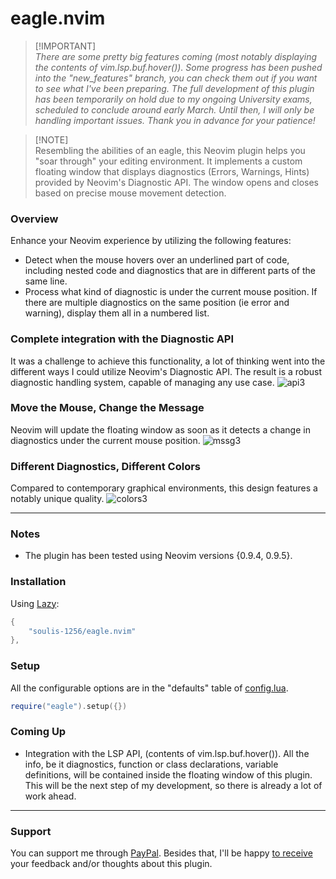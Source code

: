 # eagle.nvim
> [!IMPORTANT]\
> _There are some pretty big features coming (most notably displaying the contents of vim.lsp.buf.hover()). Some progress has been pushed into the "new_features" branch, you can check them out if you want to see what I've been preparing. The full development of this plugin has been temporarily on hold due to my ongoing University exams, scheduled to conclude around early March. Until then, I will only be handling important issues. Thank you in advance for your patience!_

> [!NOTE]\
> Resembling the abilities of an eagle, this Neovim plugin helps you "soar through" your editing environment. It implements a custom floating window that displays diagnostics (Errors, Warnings, Hints) provided by Neovim's Diagnostic API. The window opens and closes based on precise mouse movement detection.

### Overview
Enhance your Neovim experience by utilizing the following features:
- Detect when the mouse hovers over an underlined part of code, including nested code and diagnostics that are in different parts of the same line.
- Process what kind of diagnostic is under the current mouse position. If there are multiple diagnostics on the same position (ie error and warning), display them all in a numbered list.

### Complete integration with the Diagnostic API
It was a challenge to achieve this functionality, a lot of thinking went into the different ways I could utilize Neovim's Diagnostic API. The result is a robust diagnostic handling system, capable of managing any use case.
![api3](https://github.com/soulis-1256/hoverhints.nvim/assets/118274635/3362d1ea-83a8-44b7-90f7-f5324fd2e713)

### Move the Mouse, Change the Message
Neovim will update the floating window as soon as it detects a change in diagnostics under the current mouse position.
![mssg3](https://github.com/soulis-1256/hoverhints.nvim/assets/118274635/605dd43b-078a-46cd-971f-213c7a4c57be)

### Different Diagnostics, Different Colors
Compared to contemporary graphical environments, this design features a notably unique quality.
![colors3](https://github.com/soulis-1256/hoverhints.nvim/assets/118274635/a24e91e3-05c6-4da9-92d8-bb7725bae1a9)

---

### Notes
- The plugin has been tested using Neovim versions {0.9.4, 0.9.5}.

### Installation
Using [Lazy](https://github.com/folke/lazy.nvim):
```lua
{
    "soulis-1256/eagle.nvim"
},
```

### Setup
All the configurable options are in the "defaults" table of [config.lua](./lua/eagle/config.lua).
```lua
require("eagle").setup({})
```

### Coming Up
- Integration with the LSP API, (contents of vim.lsp.buf.hover()). All the info, be it diagnostics, function or class declarations, variable definitions, will be contained inside the floating window of this plugin. This will be the next step of my development, so there is already a lot of work ahead.

---
### Support
You can support me through [PayPal](https://www.paypal.com/paypalme/soulis1256). Besides that, I'll be happy [to receive](https://discord.com/users/319490489411829761) your feedback and/or thoughts about this plugin.
